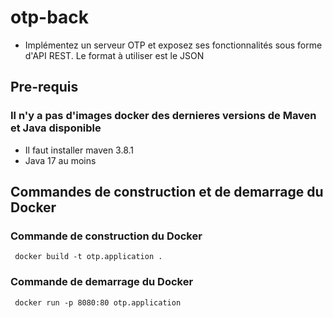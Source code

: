 # otp-back
- Implémentez un serveur OTP et exposez ses fonctionnalités sous forme d'API REST. Le format à utiliser est le JSON

## Pre-requis
### Il n'y a pas d'images docker des dernieres versions de Maven et Java disponible
- Il faut installer maven 3.8.1
- Java 17 au moins


## **Commandes de construction et de demarrage du Docker**

### **Commande de construction du Docker**
  ` docker build -t otp.application .`
### **Commande de demarrage du Docker**
  ` docker run -p 8080:80 otp.application`
